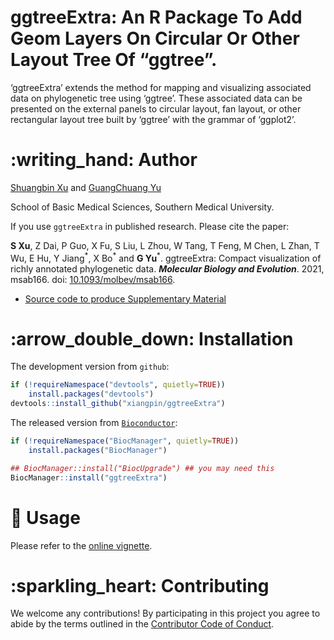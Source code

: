 <!-- README.md is generated from README.Rmd. Please edit that file -->

# ggtreeExtra: An R Package To Add Geom Layers On Circular Or Other Layout Tree Of “ggtree”.

‘ggtreeExtra’ extends the method for mapping and visualizing associated
data on phylogenetic tree using ‘ggtree’. These associated data can be
presented on the external panels to circular layout, fan layout, or
other rectangular layout tree built by ‘ggtree’ with the grammar of
‘ggplot2’.

# :writing\_hand: Author

[Shuangbin Xu](https://github.com/xiangpin) and [GuangChuang
Yu](https://guangchuangyu.github.io)

School of Basic Medical Sciences, Southern Medical University.

If you use `ggtreeExtra` in published research. Please cite the paper:

**S Xu**, Z Dai, P Guo, X Fu, S Liu, L Zhou, W Tang, T Feng, M Chen, L
Zhan, T Wu, E Hu, Y Jiang<sup>\*</sup>, X Bo<sup>\*</sup> and **G
Yu**<sup>\*</sup>. ggtreeExtra: Compact visualization of richly
annotated phylogenetic data. ***Molecular Biology and Evolution***.
2021, msab166. doi:
[10.1093/molbev/msab166](https://doi.org/10.1093/molbev/msab166).

  - [Source code to produce Supplementary
    Material](https://github.com/YuLab-SMU/plotting-tree-with-data-using-ggtreeExtra)

<!--

2. __G Yu__, DK Smith, H Zhu, Y Guan, TTY Lam^\*^. ggtree: an R package for visualization and annotation of phylogenetic trees with their covariates and
   other associated data. __*Methods in Ecology and Evolution*__. 2017, 8(1):28-36.
   doi: [10.1111/2041-210X.12628](https://doi.org/10.1111/2041-210X.12628).

1. __G Yu__. Using ggtree to visualize data on tree-like structures. __*Current Protocols in Bioinformatics*__, 2020, 69:e96. doi: [10.1002/cpbi.96](https://doi.org/10.1002/cpbi.96).
   - [Source code and data to reproduce figures in the article](https://github.com/GuangchuangYu/ggtree-current-protocols)
2. __G Yu__^\*^, TTY Lam, H Zhu, Y Guan^\*^. Two methods for mapping and visualizing associated data on phylogeny using ggtree. __*Molecular Biology and Evolution*__, 2018, 35(2):3041-3043. 
   doi: [10.1093/molbev/msy194](https://doi.org/10.1093/molbev/msy194).
   - [Source code to produce Supplementary Material](https://github.com/GuangchuangYu/plotting_tree_with_data)
3. __G Yu__, DK Smith, H Zhu, Y Guan, TTY Lam^\*^. ggtree: an R package for visualization and annotation of phylogenetic trees with their covariates and 
   other associated data. __*Methods in Ecology and Evolution*__. 2017, 8(1):28-36. 
   doi: [10.1111/2041-210X.12628](https://doi.org/10.1111/2041-210X.12628).

-->

# :arrow\_double\_down: Installation

The development version from `github`:

``` r
if (!requireNamespace("devtools", quietly=TRUE))
    install.packages("devtools")
devtools::install_github("xiangpin/ggtreeExtra")
```

The released version from
[`Bioconductor`](https://bioconductor.org/packages/ggtreeExtra):

``` r
if (!requireNamespace("BiocManager", quietly=TRUE))
    install.packages("BiocManager")

## BiocManager::install("BiocUpgrade") ## you may need this
BiocManager::install("ggtreeExtra")
```

# :beginner: Usage

Please refer to the [online
vignette](https://bioconductor.org/packages/devel/bioc/vignettes/ggtreeExtra/inst/doc/ggtreeExtra.html).

<!-- <img src="inst/extdata/fig1.png" style="display: block; margin: auto;" /> -->

# :sparkling\_heart: Contributing

We welcome any contributions\! By participating in this project you
agree to abide by the terms outlined in the [Contributor Code of
Conduct](CONDUCT.md).
